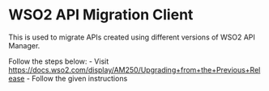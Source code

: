 # WSO2 API Migration Client
This is used to migrate APIs created using different versions of WSO2 API Manager.

Follow the steps below:
    - Visit https://docs.wso2.com/display/AM250/Upgrading+from+the+Previous+Release
    - Follow the given instructions
